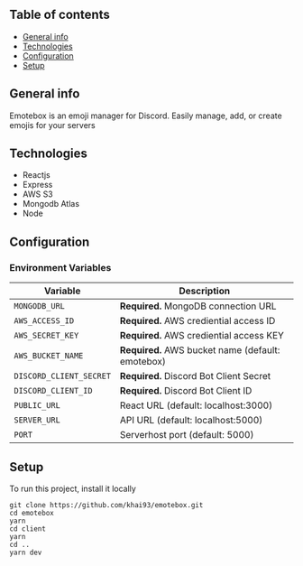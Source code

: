 ## Table of contents
* [General info](#general-info)
* [Technologies](#technologies)
* [Configuration](#configuration)
* [Setup](#setup)

## General info
Emotebox is an emoji manager for Discord. Easily manage, add, or create emojis for your servers

## Technologies
* Reactjs
* Express
* AWS S3
* Mongodb Atlas
* Node

## Configuration

### Environment Variables
| Variable                | Description                                                       |
| ----------------------- | ----------------------------------------------------------------- |
| `MONGODB_URL`           | **Required.** MongoDB connection URL                              |
| `AWS_ACCESS_ID`         | **Required.** AWS crediential access ID                           |
| `AWS_SECRET_KEY`        | **Required.** AWS crediential access KEY                          |
| `AWS_BUCKET_NAME`       | **Required.** AWS bucket name (default: emotebox)                 |
| `DISCORD_CLIENT_SECRET` | **Required.** Discord Bot Client Secret                           |
| `DISCORD_CLIENT_ID`     | **Required.** Discord Bot Client ID                               |
| `PUBLIC_URL`            |  React URL (default: localhost:3000) |
| `SERVER_URL`              |  API URL (default: localhost:5000)   |
| `PORT`                  | Serverhost port (default: 5000)                                   |

## Setup
To run this project, install it locally
```
git clone https://github.com/khai93/emotebox.git
cd emotebox
yarn
cd client
yarn
cd ..
yarn dev
```
